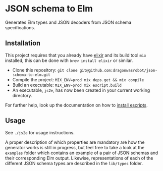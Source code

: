 # JSON schema to Elm

Generates Elm types and JSON decoders from JSON schema specifications.

## Installation

This project requires that you already have [elixir](http://elixir-lang.org/)
and its build tool `mix` installed, this can be done with `brew install elixir`
or similar.

- Clone this repository: `git clone git@github.com:dragonwasrobot/json-schema-to-elm.git`
- Compile the project: `MIX_ENV=prod mix deps.get && mix compile`
- Build an executable: `MIX_ENV=prod mix escript.build`
- An executable, `js2e`, has now been created in your current working directory.

For further help, look up the documentation on how
to [install escripts](https://hexdocs.pm/mix/Mix.Tasks.Escript.Install.html).

## Usage

See `./js2e` for usage instructions.

A proper description of which properties are mandatory are how the generator
works is still in progress, but feel free to take a look at the `examples`
folder which contains an example of a pair of JSON schemas and their
corresponding Elm output. Likewise, representations of each of the different
JSON schema types are described in the `lib/types` folder.
